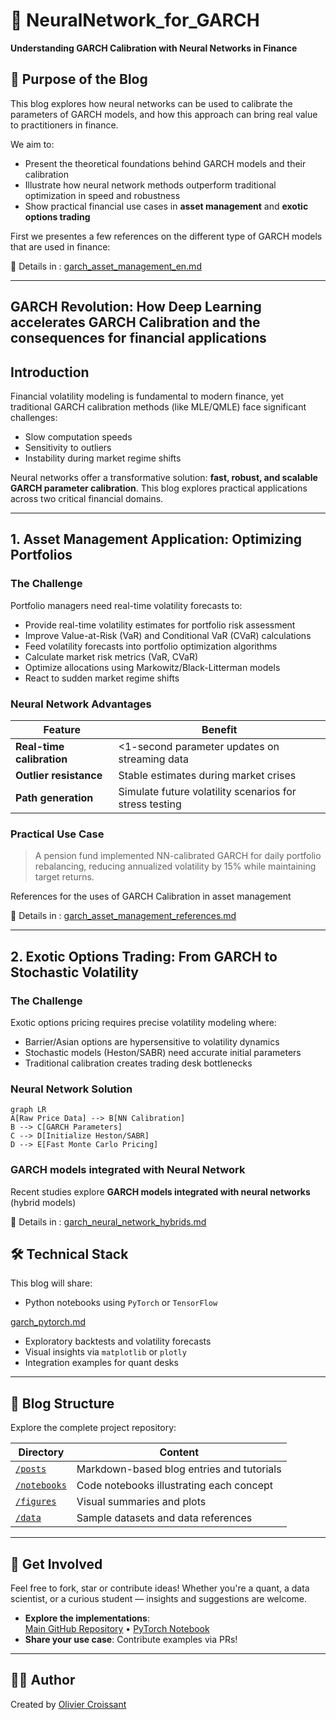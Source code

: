 # 🧠 NeuralNetwork_for_GARCH

**Understanding GARCH Calibration with Neural Networks in Finance**

## 📌 Purpose of the Blog

This blog explores how neural networks can be used to calibrate the parameters of GARCH models, and how this approach can bring real value to practitioners in finance.

We aim to:
- Present the theoretical foundations behind GARCH models and their calibration
- Illustrate how neural network methods outperform traditional optimization in speed and robustness
- Show practical financial use cases in **asset management** and **exotic options trading**

First we presentes a few references on the different type of GARCH models that are used in finance:

📄 Details in  : [garch_asset_management_en.md](./garch_asset_management_en.md)

---

## GARCH Revolution: How Deep Learning accelerates GARCH Calibration and the consequences for financial applications

## Introduction
Financial volatility modeling is fundamental to modern finance, yet traditional GARCH calibration methods (like MLE/QMLE) face significant challenges:
- Slow computation speeds
- Sensitivity to outliers
- Instability during market regime shifts

Neural networks offer a transformative solution: **fast, robust, and scalable GARCH parameter calibration**. This blog explores practical applications across two critical financial domains.

---

## 1. Asset Management Application: Optimizing Portfolios 

### The Challenge
Portfolio managers need real-time volatility forecasts to:
- Provide real-time volatility estimates for portfolio risk assessment
- Improve Value-at-Risk (VaR) and Conditional VaR (CVaR) calculations
- Feed volatility forecasts into portfolio optimization algorithms
- Calculate market risk metrics (VaR, CVaR)
- Optimize allocations using Markowitz/Black-Litterman models
- React to sudden market regime shifts

### Neural Network Advantages
| Feature | Benefit |
|---------|---------|
| **Real-time calibration** | <1-second parameter updates on streaming data |
| **Outlier resistance** | Stable estimates during market crises |
| **Path generation** | Simulate future volatility scenarios for stress testing |

### Practical Use Case
> A pension fund implemented NN-calibrated GARCH for daily portfolio rebalancing, reducing annualized volatility by 15% while maintaining target returns.
>

References for the uses of GARCH Calibration in asset management

📄 Details in  : [garch_asset_management_references.md](./garch_asset_management_references.md)

---

## 2. Exotic Options Trading: From GARCH to Stochastic Volatility

### The Challenge
Exotic options pricing requires precise volatility modeling where:
- Barrier/Asian options are hypersensitive to volatility dynamics
- Stochastic models (Heston/SABR) need accurate initial parameters
- Traditional calibration creates trading desk bottlenecks

### Neural Network Solution
```mermaid
graph LR
A[Raw Price Data] --> B[NN Calibration]
B --> C[GARCH Parameters]
C --> D[Initialize Heston/SABR]
D --> E[Fast Monte Carlo Pricing]

```

###  GARCH models integrated with Neural Network
Recent studies explore **GARCH models integrated with neural networks** (hybrid models)

📄 Details in  : [garch_neural_network_hybrids.md](./garch_neural_network_hybrids.md)


## 🛠️ Technical Stack

This blog will share:
- Python notebooks using `PyTorch` or `TensorFlow`

 [garch_pytorch.md](./garch_pytorch.md)
  
- Exploratory backtests and volatility forecasts
- Visual insights via `matplotlib` or `plotly`
- Integration examples for quant desks

---

## 🧾 Blog Structure

Explore the complete project repository:

| Directory | Content |
|-----------|---------|
| [`/posts`](/posts) | Markdown-based blog entries and tutorials |
| [`/notebooks`](/notebooks) | Code notebooks illustrating each concept |
| [`/figures`](/figures) | Visual summaries and plots |
| [`/data`](/data) | Sample datasets and data references |

---

## 🚀 Get Involved

Feel free to fork, star or contribute ideas! Whether you're a quant, a data scientist, or a curious student — insights and suggestions are welcome.

- **Explore the implementations**:  
  [Main GitHub Repository](https://github.com/yourrepo/nn-garch-calibration) • 
  [PyTorch Notebook](/notebooks/garch_calibration_pytorch.ipynb)
- **Share your use case**: Contribute examples via PRs!

---

## 🧑‍💻 Author

Created by [Olivier Croissant](https://github.com/croissant-olivier)
